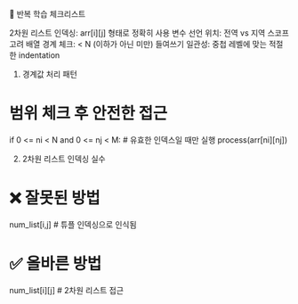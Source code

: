 🔄 반복 학습 체크리스트

 2차원 리스트 인덱싱: arr[i][j] 형태로 정확히 사용
 변수 선언 위치: 전역 vs 지역 스코프 고려
 배열 경계 체크: < N (이하가 아닌 미만)
 들여쓰기 일관성: 중첩 레벨에 맞는 적절한 indentation

 1. 경계값 처리 패턴
# 범위 체크 후 안전한 접근
if 0 <= ni < N and 0 <= nj < M:
    # 유효한 인덱스일 때만 실행
    process(arr[ni][nj])

2. 2차원 리스트 인덱싱 실수
# ❌ 잘못된 방법
num_list[i,j]  # 튜플 인덱싱으로 인식됨

# ✅ 올바른 방법  
num_list[i][j]  # 2차원 리스트 접근